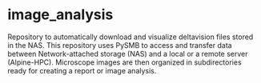 # image_analysis
Repository to automatically download and visualize deltavision files stored in the NAS.  This repository uses PySMB to access and transfer data between Network-attached storage (NAS) and a local or a remote server (Alpine-HPC). Microscope images are then organized in subdirectories ready for creating a report or image analysis. 
